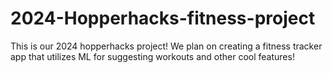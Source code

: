 # 2024-Hopperhacks-fitness-project
This is our 2024 hopperhacks project! We plan on creating a fitness tracker app that utilizes ML for suggesting workouts and other cool features!
